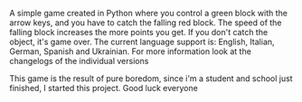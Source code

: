  A simple game created in Python where you control a green block with the arrow keys, and you have to catch the falling red block.
 The speed of the falling block increases the more points you get.
 If you don't catch the object, it's game over.
 The current language support is: English, Italian, German, Spanish and Ukrainian.
 For more information look at the changelogs of the individual versions

 This game is the result of pure boredom, since i'm a student and school just finished, I started this project.
 Good luck everyone
